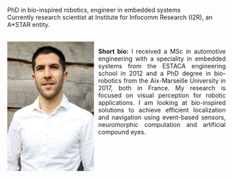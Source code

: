 <!--
.. title: Fabien Colonnier
.. slug: index
.. date: 2019-05-03 14:12:48 UTC+08:00
.. tags: 
.. category: 
.. link: 
.. description: title page
.. type: text
-->


<p>
PhD in bio-inspired robotics, engineer in embedded systems<br>
Currently research scientist at Institute for Infocomm Research (I2R), an A*STAR entity.<br>
<br>
</p>

<div style="width: 100%; display: table;">
    <div style="display: table-row">
        <div style="width: 210px; display: table-cell;"> 
	<img src="files/Me.jpg" width="200" alt="Me"/>
	</div>
        <div style="display: table-cell; margin: 1.5% 1.5%; vertical-align: top;" > 
	<p style="text-align: justify; text-justify: inter-word;">
		<b>Short bio:</b>
		I received a MSc in automotive engineering with a speciality in embedded systems from the ESTACA engineering school in 2012 and a PhD degree in bio-robotics from the Aix-Marseille University in 2017, both in France. My research is focused on visual perception for robotic applications. I am looking at bio-inspired solutions to achieve efficient localization and navigation using event-based sensors, neuromorphic computation and artificial compound eyes.
		</p>
	</div>
    </div>
</div>
<br>

<!-- TO have my own visitor counter
https://www.ionos.co.uk/digitalguide/websites/website-creation/create-your-own-visitor-counter-how-it-works/

or 

use a provider

https://www.freevisitorcounters.com/

-->

